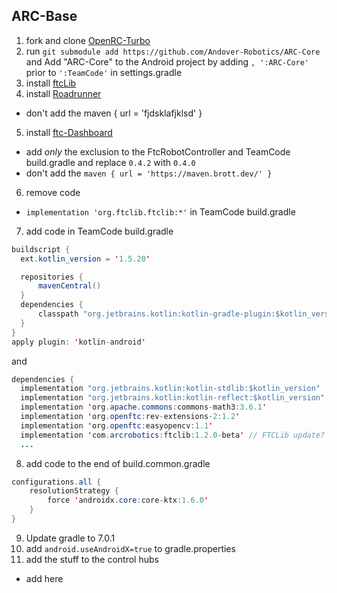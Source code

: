 ## ARC-Base
1. fork and clone [OpenRC-Turbo](https://github.com/OpenFTC/OpenRC-Turbo)
2. run `git submodule add https://github.com/Andover-Robotics/ARC-Core` and Add "ARC-Core" to the Android project by adding `, ':ARC-Core'` prior to `':TeamCode'` in settings.gradle
3. install [ftcLib](https://docs.ftclib.org/ftclib/installation)
4. install [Roadrunner](https://acme-robotics.gitbook.io/road-runner/)
  - don't add the maven { url = 'fjdsklafjklsd' }
5. install [ftc-Dashboard](https://acmerobotics.github.io/ftc-dashboard/gettingstarted)
  - add *only* the exclusion to the FtcRobotController and TeamCode build.gradle and replace `0.4.2` with `0.4.0`
  - don't add the `maven { url = 'https://maven.brott.dev/' }`
6. remove code
  - `implementation 'org.ftclib.ftclib:*'` in TeamCode build.gradle 
7. add code in TeamCode build.gradle
```java
buildscript {
  ext.kotlin_version = '1.5.20'

  repositories {
      mavenCentral()
  }
  dependencies {
      classpath "org.jetbrains.kotlin:kotlin-gradle-plugin:$kotlin_version"
  }
}
apply plugin: 'kotlin-android'

```
and 
```java
dependencies {
  implementation "org.jetbrains.kotlin:kotlin-stdlib:$kotlin_version"
  implementation "org.jetbrains.kotlin:kotlin-reflect:$kotlin_version"
  implementation 'org.apache.commons:commons-math3:3.6.1'
  implementation 'org.openftc:rev-extensions-2:1.2'
  implementation 'org.openftc:easyopencv:1.1'
  implementation 'com.arcrobotics:ftclib:1.2.0-beta' // FTCLib update?
  ...
```
8. add code to the end of build.common.gradle
```java
configurations.all {
    resolutionStrategy {
        force 'androidx.core:core-ktx:1.6.0'
    }
}
```
9. Update gradle to 7.0.1 
10. add `android.useAndroidX=true` to gradle.properties
11. add the stuff to the control hubs
  - add here
    
